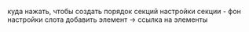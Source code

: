 куда нажать, чтобы создать
порядок секций
настройки секции - фон
настройки слота
добавить элемент -> ссылка на элементы